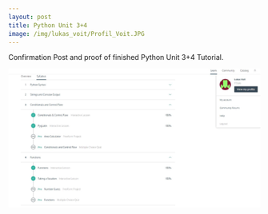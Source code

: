 ```yaml
---
layout: post
title: Python Unit 3+4 
image: /img/lukas_voit/Profil_Voit.JPG
---
```


Confirmation Post and proof of finished Python Unit 3+4 Tutorial.

![](../img/lukas_voit/Proof_Python_Unit3+4_Voit.JPG)
